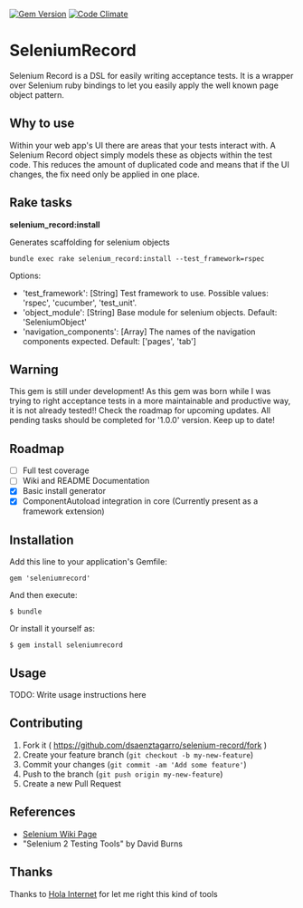[![Gem Version](https://badge.fury.io/rb/seleniumrecord.svg)](http://badge.fury.io/rb/seleniumrecord)
[![Code Climate](https://codeclimate.com/github/dsaenztagarro/selenium-record/badges/gpa.svg)](https://codeclimate.com/github/dsaenztagarro/selenium-record)

# SeleniumRecord

Selenium Record is a DSL for easily writing acceptance tests. It is a wrapper 
over Selenium ruby bindings to let you easily apply the well known page object 
pattern.

## Why to use

Within your web app's UI there are areas that your tests interact with. A
Selenium Record object simply models these as objects within the test code.
This reduces the amount of duplicated code and means that if the UI changes,
the fix need only be applied in one place.

## Rake tasks

**selenium_record:install**

Generates scaffolding for selenium objects

```shell
bundle exec rake selenium_record:install --test_framework=rspec
```

Options:
- 'test_framework': [String] Test framework to use. Possible values: 'rspec', 
  'cucumber', 'test_unit'. 
- 'object_module': [String] Base module for selenium objects. 
  Default: 'SeleniumObject'
- 'navigation_components': [Array] The names of the navigation components 
  expected. Default: ['pages', 'tab']

## Warning

This gem is still under development! As this gem was born while I was trying to
right acceptance tests in a more maintainable and productive way, it is not 
already tested!! Check the roadmap for upcoming updates. All pending tasks 
should be completed for '1.0.0' version. Keep up to date!

## Roadmap

- [ ] Full test coverage
- [ ] Wiki and README Documentation
- [X] Basic install generator
- [X] ComponentAutoload integration in core (Currently present as a framework
    extension)

## Installation

Add this line to your application's Gemfile:

    gem 'seleniumrecord'

And then execute:

    $ bundle

Or install it yourself as:

    $ gem install seleniumrecord

## Usage

TODO: Write usage instructions here

## Contributing

1. Fork it ( https://github.com/dsaenztagarro/selenium-record/fork )
2. Create your feature branch (`git checkout -b my-new-feature`)
3. Commit your changes (`git commit -am 'Add some feature'`)
4. Push to the branch (`git push origin my-new-feature`)
5. Create a new Pull Request

## References

- [Selenium Wiki Page](https://code.google.com/p/selenium/wiki/PageObjects)
- "Selenium 2 Testing Tools" by David Burns

## Thanks

Thanks to [Hola Internet](https://github.com/holadev) for let me right this kind of tools
